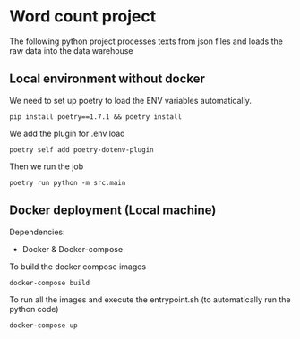 # Word count project
The following python project processes texts from json files and loads the raw data into the data warehouse

## Local environment without docker
We need to set up poetry to load the ENV variables automatically.
```shell
pip install poetry==1.7.1 && poetry install
```
We add the plugin for .env load
```shell
poetry self add poetry-dotenv-plugin
```
Then we run the job
```shell
poetry run python -m src.main
```

## Docker deployment (Local machine)
Dependencies:
- Docker & Docker-compose

To build the docker compose images
```shell
docker-compose build
```
To run all the images and execute the entrypoint.sh (to automatically run the python code)
```shell
docker-compose up
```


